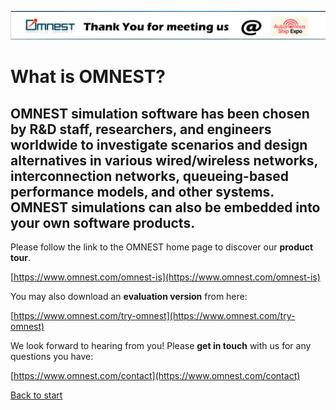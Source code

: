 [![titlebar](titlebar.png)](./index.md)
# What is OMNEST?

## **OMNEST simulation software has been chosen by R&D staff, researchers, and engineers worldwide** to investigate scenarios and design alternatives in various wired/wireless networks, interconnection networks, queueing-based performance models, and other systems. OMNEST simulations can also be embedded into your own software products.

Please follow the link to the OMNEST home page to discover our **product tour**.

[https://www.omnest.com/omnest-is](https://www.omnest.com/omnest-is)

You may also download an **evaluation version** from here:

[https://www.omnest.com/try-omnest](https://www.omnest.com/try-omnest)

We look forward to hearing from you! Please **get in touch** with us for any questions you have:

[https://www.omnest.com/contact](https://www.omnest.com/contact)



[Back to start](index.html)